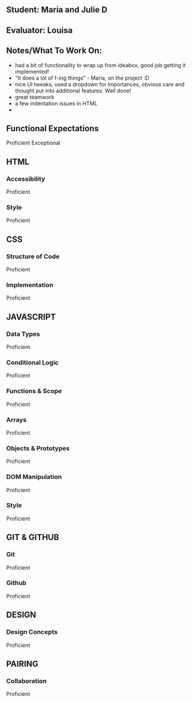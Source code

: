 ## Student: Maria and Julie D
## Evaluator: Louisa
## Notes/What To Work On:

- had a bit of functionality to wrap up from ideabox, good job getting it implemented!
- "It does a lot of f-ing things" - Maria, on the project :D
- nice UI tweaks, used a dropdown for Importances, obvious care and thought put into additional features. Well done!
- great teamwork
- a few indentation issues in HTML
-

## Functional Expectations

Proficient
Exceptional


## HTML

### Accessibility


Proficient

### Style


Proficient


## CSS

### Structure of Code


Proficient

### Implementation


Proficient


## JAVASCRIPT

### Data Types


Proficient

### Conditional Logic


Proficient

### Functions & Scope


Proficient

### Arrays


Proficient

### Objects & Prototypes


Proficient

### DOM Manipulation


Proficient

### Style


Proficient


## GIT & GITHUB

### Git


Proficient

### Github


Proficient


## DESIGN

### Design Concepts


Proficient


## PAIRING

### Collaboration


Proficient
